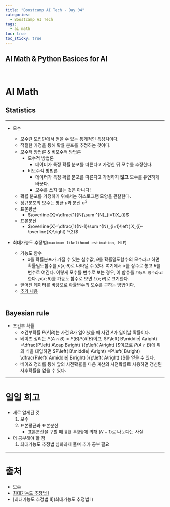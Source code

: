 ```yaml
---
title: "Boostcamp AI Tech - Day 04"
categories:
  - Boostcamp AI Tech
tags:
  - ai math
toc: true
toc_sticky: true
---
```


## AI Math & Python Basices for AI

<br>

# AI Math

## Statistics
<hr>

- 모수
    - 모수란 모집단에서 얻을 수 있는 통계적인 특성치이다.
    - 적절한 가정을 통해 확률 분포를 추정하는 것이다.
    - 모수적 방법론 & 비모수적 방법론
        - 모수적 방법론
            - 데이터가 특정 확률 분포를 따른다고 가정한 뒤 모수를 추정한다.
        - 비모수적 방법론
            - 데이터가 특정 확률 분포를 따른다고 가정하지 **않고** 모수를 유연하게 바꾼다.
            - 모수를 쓰지 않는 것은 아니다!
    - 확률 분포를 가정하기 위해서는 히스토그램 모양을 관찰한다.
    - 정규분포의 모수는 평균 $\mu$과 분산 $\sigma$<sup>2</sup>
    - 표본평균
        - $\overline{X}=\dfrac{1}{N}\sum ^{N}_{i=1}X_{i}$
    - 표본분산
        - $\overline{X}=\dfrac{1}{N-1}\sum ^{N}_{i=1}\left( X_{i}-\overline{X}\right) ^{2}$

- 최대가능도 추정법(```maximum likelihood estimation, MLE```)
    - 가능도 함수
        - x를 확률분포가 가질 수 있는 실수값, $\theta$를 확률밀도함수의 모수라고 하면 확률밀도함수를 $p( x;\theta)$로 나타낼 수 있다. 여기에서 x를 상수로 놓고 $\theta$를 변수로 여긴다. 이렇게 모수를 변수로 보는 경우, 이 함수를 ```가능도 함수```라고 한다. $p\left( x;\theta \right)$를 가능도 함수로 보면 $L\left( x;\theta \right)$로 표기한다.
    - 얻어진 데이터를 바탕으로 확률변수의 모수를 구하는 방법이다.
    - [추가 내용](2022-09-22-Boostcamp-AI-Tech-Day05.md/#statistics)
<br><Br>

## Bayesian rule
- 조건부 확률
    - 조건부확률 $P\left( A\middle| B\right)$는 사건 $B$가 일어났을 때 사건 $A$가 일어날 확률이다.
    - 베이즈 정리는 $P\left( A\cap B\right) =P\left( B\right) P\left( A\middle| B\right)$이고, $P\left( B\middle| A\right) =\dfrac{P\left( A\cap B\right) }{p\left( A\right) }$이므로 $P\left( A\cap B\right)$에 위의 식을 대입하면 $P\left( B\middle| A\right) =P\left( B\right) \dfrac{P\left( A\middle| B\right) }{p\left( A\right) }$를 얻을 수 있다.
    - 베이즈 정리를 통해 앞의 사전확률을 다음 계산의 사전확률로 사용하면 갱신된 사후확률을 얻을 수 있다.
<hr>

# 일일 회고
- 새로 알게된 것
    1. 모수
    2. 표본평균과 표본분산
        - 표본분산을 구할 때 ```불편 추정량```에 의해 $(N - 1)$로 나눈다는 사실
- 더 공부해야 할 점
    1. 최대가능도 추정법 심화과제 풀며 추가 공부 필요
<hr>

# 출처
- [모수](https://ahnjg.tistory.com/55)
- [최대가능도 추정법 I](https://losskatsu.github.io/statistics/mle/#)
- [최대가능도 추정법 II](최대가능도 추정법 I)